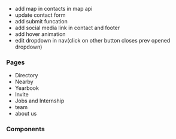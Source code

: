 - add map in contacts in map api
- update contact form
- add submit funcation
- add social media link in contact and footer
- add hover animation
- edit dropdown in nav(click on other button closes prev opened dropdown)

### Pages
- Directory
- Nearby
- Yearbook
- Invite
- Jobs and Internship
- team
- about us

### Components

